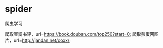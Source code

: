# spider
爬虫学习

爬取豆瓣书评，url=https://book.douban.com/top250?start=0;
爬取煎蛋网图片，url=http://jandan.net/ooxx/;
